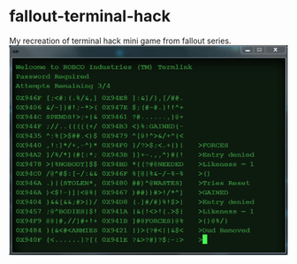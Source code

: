 # fallout-terminal-hack
My recreation of terminal hack mini game from fallout series.
![Alt text](https://github.com/ljubodrag91/fallout-terminal-hack/blob/master/Terminal.PNG)
